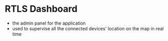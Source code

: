 # RTLS Dashboard
- the admin panel for the application
- used to supervise all the connected devices' location on the map in real time
